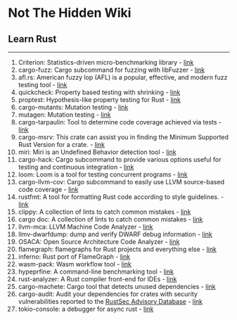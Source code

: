 # Not The Hidden Wiki

## Learn Rust
-----

1. Criterion: Statistics-driven micro-benchmarking library - [link](https://docs.rs/criterion/latest/criterion/)
2. cargo-fuzz: Cargo subcommand for fuzzing with libFuzzer - [link](https://github.com/rust-fuzz/cargo-fuzz)
3. afl.rs: American fuzzy lop (AFL) is a popular, effective, and modern fuzz testing tool - [link](https://github.com/rust-fuzz/afl.rs)
4. quickcheck: Property based testing with shrinking - [link](https://docs.rs/quickcheck/1.0.3/quickcheck/)
5. proptest: Hypothesis-like property testing for Rust - [link](https://github.com/proptest-rs/proptest)
6. cargo-mutants: Mutation testing - [link](https://github.com/sourcefrog/cargo-mutants)
7. mutagen: Mutation testing - [link](https://github.com/llogiq/mutagen)
8. cargo-tarpaulin: Tool to determine code coverage achieved via tests - [link](https://github.com/xd009642/tarpaulin)
9. cargo-msrv: This crate can assist you in finding the Minimum Supported Rust Version for a crate. - [link](https://github.com/foresterre/cargo-msrv)
10. miri: Miri is an Undefined Behavior detection tool - [link](https://github.com/rust-lang/miri)
11. cargo-hack: Cargo subcommand to provide various options useful for testing and continuous integration - [link](https://github.com/taiki-e/cargo-hack)
12. loom: Loom is a tool for testing concurrent programs - [link](https://docs.rs/loom/latest/loom/)
13. cargo-llvm-cov: Cargo subcommand to easily use LLVM source-based code coverage - [link](https://github.com/taiki-e/cargo-llvm-cov)
14. rustfmt: A tool for formatting Rust code according to style guidelines. - [link](https://github.com/rust-lang/rustfmt)
15. clippy: A collection of lints to catch common mistakes - [link](https://github.com/rust-lang/rust-clippy)
16. cargo doc: A collection of lints to catch common mistakes - [link](https://doc.rust-lang.org/cargo/commands/cargo-doc.html)
17. llvm-mca: LLVM Machine Code Analyzer - [link](https://llvm.org/docs/CommandGuide/llvm-mca.html)
18. llmv-dwarfdump: dump and verify DWARF debug information - [link](https://llvm.org/docs/CommandGuide/llvm-dwarfdump.html)
19. OSACA: Open Source Architecture Code Analyzer - [link](https://github.com/RRZE-HPC/OSACA)
20. flamegraph: flamegraphs for Rust projects and everything else - [link](https://github.com/flamegraph-rs/flamegraph)
21. inferno: Rust port of FlameGraph - [link](https://github.com/jonhoo/inferno)
22. wasm-pack: Wasm workflow tool - [link](https://github.com/rustwasm/wasm-pack)
23. hypeprfine: A command-line benchmarking tool - [link](https://github.com/sharkdp/hyperfine)
24. rust-analyzer: A Rust compiler front-end for IDEs - [link](https://github.com/rust-lang/rust-analyzer)
25. cargo-machete: Cargo tool that detects unused dependencies - [link](https://github.com/bnjbvr/cargo-machete)
26. cargo-audit: Audit your dependencies for crates with security vulnerabilities reported to the
[RustSec Advisory Database](https://github.com/RustSec/advisory-db/) - [link](https://github.com/RustSec/rustsec/tree/main/cargo-audit)
27. tokio-console: a debugger for async rust - [link](https://github.com/tokio-rs/console)

